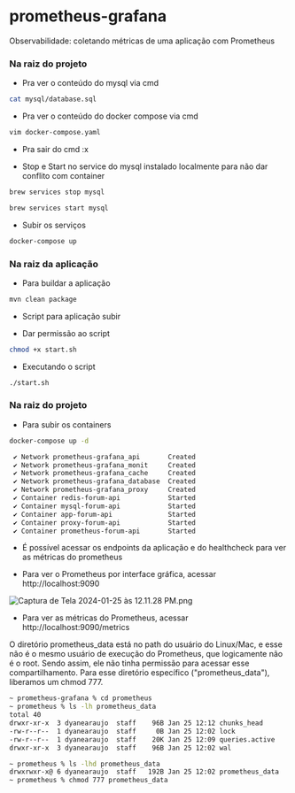 # prometheus-grafana
Observabilidade: coletando métricas de uma aplicação com Prometheus

### Na raiz do projeto

* Pra ver o conteúdo do mysql via cmd

````bash
cat mysql/database.sql
````

* Pra ver o conteúdo do docker compose via cmd

`````bash
vim docker-compose.yaml
`````

* Pra sair do cmd :x

* Stop e Start no service do mysql instalado localmente para não dar conflito com container

````bash
brew services stop mysql
````

````bash
brew services start mysql
````

* Subir os serviços

````bash
docker-compose up
````

### Na raiz da aplicação

* Para buildar a aplicação

````bash
mvn clean package
````

* Script para aplicação subir

* Dar permissão ao script

`````bash
chmod +x start.sh
`````
* Executando o script

````bash
./start.sh
````

### Na raiz do projeto

* Para subir os containers

````bash
docker-compose up -d

 ✔ Network prometheus-grafana_api       Created                                                                                                                                                                             0.0s 
 ✔ Network prometheus-grafana_monit     Created                                                                                                                                                                             0.1s 
 ✔ Network prometheus-grafana_cache     Created                                                                                                                                                                             0.0s 
 ✔ Network prometheus-grafana_database  Created                                                                                                                                                                             0.0s 
 ✔ Network prometheus-grafana_proxy     Created                                                                                                                                                                             0.1s 
 ✔ Container redis-forum-api            Started                                                                                                                                                                             3.7s 
 ✔ Container mysql-forum-api            Started                                                                                                                                                                             3.9s 
 ✔ Container app-forum-api              Started                                                                                                                                                                             3.5s 
 ✔ Container proxy-forum-api            Started                                                                                                                                                                             4.7s 
 ✔ Container prometheus-forum-api       Started 
````

* É possível acessar os endpoints da aplicação e do healthcheck para ver as métricas do prometheus

* Para ver o Prometheus por interface gráfica, acessar http://localhost:9090

![Captura de Tela 2024-01-25 às 12.11.28 PM.png](imgs%2FCaptura%20de%20Tela%202024-01-25%20%C3%A0s%2012.11.28%20PM.png)

* Para ver as métricas do Prometheus, acessar http://localhost:9090/metrics

<p>O diretório prometheus_data está no path do usuário do Linux/Mac, e esse não é o mesmo usuário de execução do Prometheus, que logicamente não é o root.
Sendo assim, ele não tinha permissão para acessar esse compartilhamento. Para esse diretório específico ("prometheus_data"), liberamos um chmod 777.</p>

`````bash
~ prometheus-grafana % cd prometheus 
~ prometheus % ls -lh prometheus_data
total 40
drwxr-xr-x  3 dyanearaujo  staff    96B Jan 25 12:12 chunks_head
-rw-r--r--  1 dyanearaujo  staff     0B Jan 25 12:02 lock
-rw-r--r--  1 dyanearaujo  staff    20K Jan 25 12:09 queries.active
drwxr-xr-x  3 dyanearaujo  staff    96B Jan 25 12:02 wal

~ prometheus % ls -lhd prometheus_data
drwxrwxr-x@ 6 dyanearaujo  staff   192B Jan 25 12:02 prometheus_data
~ prometheus % chmod 777 prometheus_data
`````